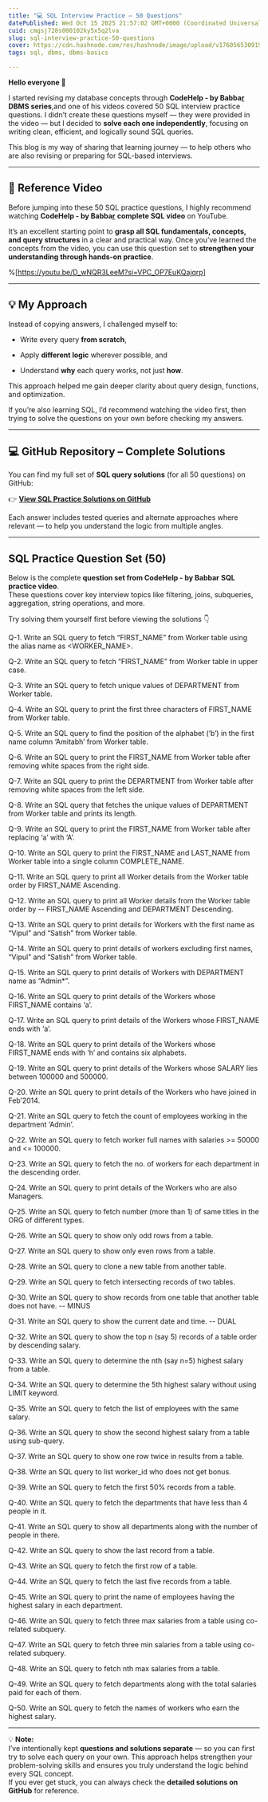 ```yaml
---
title: "💻 SQL Interview Practice – 50 Questions"
datePublished: Wed Oct 15 2025 21:57:02 GMT+0000 (Coordinated Universal Time)
cuid: cmgsj728s000102ky5x5q2lva
slug: sql-interview-practice-50-questions
cover: https://cdn.hashnode.com/res/hashnode/image/upload/v1760565309195/55d0688e-b11c-4687-b9e5-23cb9d6ade58.png
tags: sql, dbms, dbms-basics

---
```


**Hello everyone 👋**

I started revising my database concepts through **CodeHelp - by Babba**[**r**](https://www.youtube.com/@CodeHelp) **DBMS series**,and one of his videos covered 50 SQL interview practice questions. I didn’t create these questions myself — they were provided in the video — but I decided to **solve each one independently**, focusing on writing clean, efficient, and logically sound SQL queries.

This blog is my way of sharing that learning journey — to help others who are also revising or preparing for SQL-based interviews.

---

## 🎥 **Reference Video**

Before jumping into these 50 SQL practice questions, I highly recommend watching **CodeHelp - by Babba**[**r**](https://www.youtube.com/@CodeHelp) **complete SQL video** on YouTube.

It’s an excellent starting point to **grasp all SQL fundamentals, concepts, and query structures** in a clear and practical way. Once you’ve learned the concepts from the video, you can use this question set to **strengthen your understanding through hands-on practice**.

%[https://youtu.be/D_wNQR3LeeM?si=VPC_OP7EuKQajqrp] 

---

## 💡 My Approach

Instead of copying answers, I challenged myself to:

* Write every query **from scratch**,
    
* Apply **different logic** wherever possible, and
    
* Understand **why** each query works, not just **how**.
    

This approach helped me gain deeper clarity about query design, functions, and optimization.

If you’re also learning SQL, I’d recommend watching the video first, then trying to solve the questions on your own before checking my answers.

---

## 💻 GitHub Repository – Complete Solutions

You can find my full set of **SQL query solutions** (for all 50 questions) on GitHub:

👉 [**View SQL Practice Solutions on GitHub**](https://github.com/Nisar-Fatima/SQL-Projects/commit/d44848e0036a68db8c2c8846a0479c941ec6b72d)

Each answer includes tested queries and alternate approaches where relevant — to help you understand the logic from multiple angles.

---

## SQL Practice Question Set (50)

Below is the complete **question set from CodeHelp - by Babbar** **SQL practice video**.  
These questions cover key interview topics like filtering, joins, subqueries, aggregation, string operations, and more.

Try solving them yourself first before viewing the solutions 👇

Q-1. Write an SQL query to fetch “FIRST\_NAME” from Worker table using the alias name as &lt;WORKER\_NAME&gt;.

Q-2. Write an SQL query to fetch “FIRST\_NAME” from Worker table in upper case.

Q-3. Write an SQL query to fetch unique values of DEPARTMENT from Worker table.

Q-4. Write an SQL query to print the first three characters of FIRST\_NAME from Worker table.

Q-5. Write an SQL query to find the position of the alphabet (‘b’) in the first name column ‘Amitabh’ from Worker table.

Q-6. Write an SQL query to print the FIRST\_NAME from Worker table after removing white spaces from the right side.

Q-7. Write an SQL query to print the DEPARTMENT from Worker table after removing white spaces from the left side.

Q-8. Write an SQL query that fetches the unique values of DEPARTMENT from Worker table and prints its length.

Q-9. Write an SQL query to print the FIRST\_NAME from Worker table after replacing ‘a’ with ‘A’.

Q-10. Write an SQL query to print the FIRST\_NAME and LAST\_NAME from Worker table into a single column COMPLETE\_NAME.

Q-11. Write an SQL query to print all Worker details from the Worker table order by FIRST\_NAME Ascending.

Q-12. Write an SQL query to print all Worker details from the Worker table order by -- FIRST\_NAME Ascending and DEPARTMENT Descending.

Q-13. Write an SQL query to print details for Workers with the first name as “Vipul” and “Satish” from Worker table.

Q-14. Write an SQL query to print details of workers excluding first names, “Vipul” and “Satish” from Worker table.

Q-15. Write an SQL query to print details of Workers with DEPARTMENT name as “Admin\*”.

Q-16. Write an SQL query to print details of the Workers whose FIRST\_NAME contains ‘a’.

Q-17. Write an SQL query to print details of the Workers whose FIRST\_NAME ends with ‘a’.

Q-18. Write an SQL query to print details of the Workers whose FIRST\_NAME ends with ‘h’ and contains six alphabets.

Q-19. Write an SQL query to print details of the Workers whose SALARY lies between 100000 and 500000.

Q-20. Write an SQL query to print details of the Workers who have joined in Feb’2014.

Q-21. Write an SQL query to fetch the count of employees working in the department ‘Admin’.

Q-22. Write an SQL query to fetch worker full names with salaries &gt;= 50000 and &lt;= 100000.

Q-23. Write an SQL query to fetch the no. of workers for each department in the descending order.

Q-24. Write an SQL query to print details of the Workers who are also Managers.

Q-25. Write an SQL query to fetch number (more than 1) of same titles in the ORG of different types.

Q-26. Write an SQL query to show only odd rows from a table.

Q-27. Write an SQL query to show only even rows from a table.

Q-28. Write an SQL query to clone a new table from another table.

Q-29. Write an SQL query to fetch intersecting records of two tables.

Q-30. Write an SQL query to show records from one table that another table does not have. -- MINUS

Q-31. Write an SQL query to show the current date and time. -- DUAL

Q-32. Write an SQL query to show the top n (say 5) records of a table order by descending salary.

Q-33. Write an SQL query to determine the nth (say n=5) highest salary from a table.

Q-34. Write an SQL query to determine the 5th highest salary without using LIMIT keyword.

Q-35. Write an SQL query to fetch the list of employees with the same salary.

Q-36. Write an SQL query to show the second highest salary from a table using sub-query.

Q-37. Write an SQL query to show one row twice in results from a table.

Q-38. Write an SQL query to list worker\_id who does not get bonus.

Q-39. Write an SQL query to fetch the first 50% records from a table.

Q-40. Write an SQL query to fetch the departments that have less than 4 people in it.

Q-41. Write an SQL query to show all departments along with the number of people in there.

Q-42. Write an SQL query to show the last record from a table.

Q-43. Write an SQL query to fetch the first row of a table.

Q-44. Write an SQL query to fetch the last five records from a table.

Q-45. Write an SQL query to print the name of employees having the highest salary in each department.

Q-46. Write an SQL query to fetch three max salaries from a table using co-related subquery.

Q-47. Write an SQL query to fetch three min salaries from a table using co-related subquery.

Q-48. Write an SQL query to fetch nth max salaries from a table.

Q-49. Write an SQL query to fetch departments along with the total salaries paid for each of them.

Q-50. Write an SQL query to fetch the names of workers who earn the highest salary.

---

💡 **Note:**  
I’ve intentionally kept **questions and solutions separate** — so you can first try to solve each query on your own. This approach helps strengthen your problem-solving skills and ensures you truly understand the logic behind every SQL concept.  
If you ever get stuck, you can always check the **detailed solutions on GitHub** for reference.